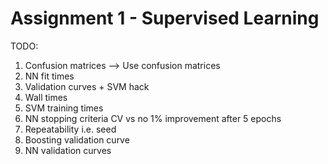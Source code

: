 # Assignment 1 - Supervised Learning

TODO:
1. Confusion matrices --> Use confusion matrices
2. NN fit times
3. Validation curves + SVM hack
4. Wall times
5. SVM training times
6. NN stopping criteria CV vs no 1% improvement after 5 epochs
7. Repeatability i.e. seed
8. Boosting validation curve
9. NN validation curves
